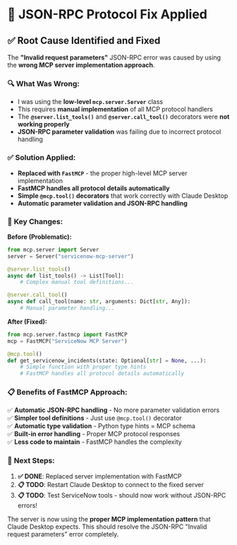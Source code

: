 # 🔧 JSON-RPC Protocol Fix Applied

## ✅ **Root Cause Identified and Fixed**

The **"Invalid request parameters"** JSON-RPC error was caused by using the **wrong MCP server implementation approach**.

### 🔍 **What Was Wrong:**
- I was using the **low-level `mcp.server.Server`** class
- This requires **manual implementation** of all MCP protocol handlers
- The **`@server.list_tools()`** and **`@server.call_tool()`** decorators were **not working properly**
- **JSON-RPC parameter validation** was failing due to incorrect protocol handling

### ✅ **Solution Applied:**
- **Replaced with `FastMCP`** - the proper high-level MCP server implementation
- **FastMCP handles all protocol details automatically**
- **Simple `@mcp.tool()` decorators** that work correctly with Claude Desktop
- **Automatic parameter validation and JSON-RPC handling**

### 🔄 **Key Changes:**

**Before (Problematic):**
```python
from mcp.server import Server
server = Server("servicenow-mcp-server")

@server.list_tools()
async def list_tools() -> List[Tool]:
    # Complex manual tool definitions...

@server.call_tool() 
async def call_tool(name: str, arguments: Dict[str, Any]):
    # Manual parameter handling...
```

**After (Fixed):**
```python
from mcp.server.fastmcp import FastMCP
mcp = FastMCP("ServiceNow MCP Server")

@mcp.tool()
def get_servicenow_incidents(state: Optional[str] = None, ...):
    # Simple function with proper type hints
    # FastMCP handles all protocol details automatically
```

### 📋 **Benefits of FastMCP Approach:**
✅ **Automatic JSON-RPC handling** - No more parameter validation errors  
✅ **Simpler tool definitions** - Just use `@mcp.tool()` decorator  
✅ **Automatic type validation** - Python type hints = MCP schema  
✅ **Built-in error handling** - Proper MCP protocol responses  
✅ **Less code to maintain** - FastMCP handles the complexity

### 🚀 **Next Steps:**
1. **✅ DONE**: Replaced server implementation with FastMCP
2. **📋 TODO**: Restart Claude Desktop to connect to the fixed server
3. **📋 TODO**: Test ServiceNow tools - should now work without JSON-RPC errors!

The server is now using the **proper MCP implementation pattern** that Claude Desktop expects. This should resolve the JSON-RPC "Invalid request parameters" error completely.
